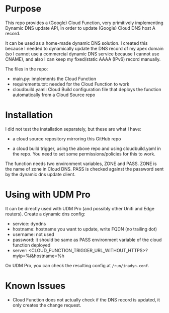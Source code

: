 # Purpose

This repo provides a (Google) Cloud Function, very primitively implementing Dynamic DNS update API, in order to update (Google) Cloud DNS host A record.

It can be used as a home-made dynamic DNS solution. I created this because I needed to dynamically update the DNS record of my apex domain (so I cannot use a commercial dynamic DNS service because I cannot use CNAME), and also I can keep my fixed/static AAAA (IPv6) record manually.

The files in the repo:

- main.py: implements the Cloud Function
- requirements.txt: needed for the Cloud Function to work
- cloudbuild.yaml: Cloud Build configuration file that deploys the function automatically from a Cloud Source repo

# Installation

I did not test the installation separately, but these are what I have:

- a cloud source repository mirroring this GitHub repo

- a cloud build trigger, using the above repo and using cloudbuild.yaml in the repo. You need to set some permissions/policies for this to work.

The function needs two environment variables, ZONE and PASS. ZONE is the name of zone in Cloud DNS. PASS is checked against the password sent by the dynamic dns update client.

# Using with UDM Pro

It can be directly used with UDM Pro (and possibly other Unifi and Edge routers). Create a dynamic dns config:

- service: dyndns
- hostname: hostname you want to update, write FQDN (no trailing dot)
- username: not used
- password: it should be same as PASS environment variable of the cloud function deployed
- server: <CLOUD_FUNCTION_TRIGGER_URL_WITHOUT_HTTPS>?myip=%i&hostname=%h

On UDM Pro, you can check the resulting config at `/run/inadyn.conf`. 

# Known Issues

- Cloud Function does not actually check if the DNS record is updated, it only creates the change request.
